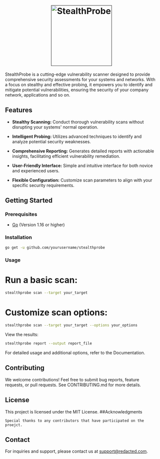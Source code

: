 
<h1 align="center">
  <br>
  <a href=""><img src="https://i.ibb.co/YDKTmWz/GITRepo.png></a>" width="200px" alt="StealthProbe"></a>
</h1>
StealthProbe is a cutting-edge vulnerability scanner designed to provide comprehensive security assessments for your systems and networks. With a focus on stealthy and effective probing, it empowers you to identify and mitigate potential vulnerabilities, ensuring the security of your company network, applications and so on.

## Features

- **Stealthy Scanning:** Conduct thorough vulnerability scans without disrupting your systems' normal operation.

- **Intelligent Probing:** Utilizes advanced techniques to identify and analyze potential security weaknesses.

- **Comprehensive Reporting:** Generates detailed reports with actionable insights, facilitating efficient vulnerability remediation.

- **User-Friendly Interface:** Simple and intuitive interface for both novice and experienced users.

- **Flexible Configuration:** Customize scan parameters to align with your specific security requirements.

## Getting Started

### Prerequisites

- [Go](https://golang.org/) (Version 1.16 or higher)

### Installation

```bash
go get -u github.com/yourusername/stealthprobe
```
### Usage

# Run a basic scan:
 ```bash
stealthprobe scan --target your_target
```
# Customize scan options:

```bash
stealthprobe scan --target your_target --options your_options
```
View the results:

```bash
stealthprobe report --output report_file
```
For detailed usage and additional options, refer to the Documentation.
## Contributing

We welcome contributions! Feel free to submit bug reports, feature requests, or pull requests. See CONTRIBUTING.md for more details.
## License

This project is licensed under the MIT License.
##Acknowledgments

    Special thanks to any contributors that have participated on the proejct.

## Contact

For inquiries and support, please contact us at support@redacted.com.
